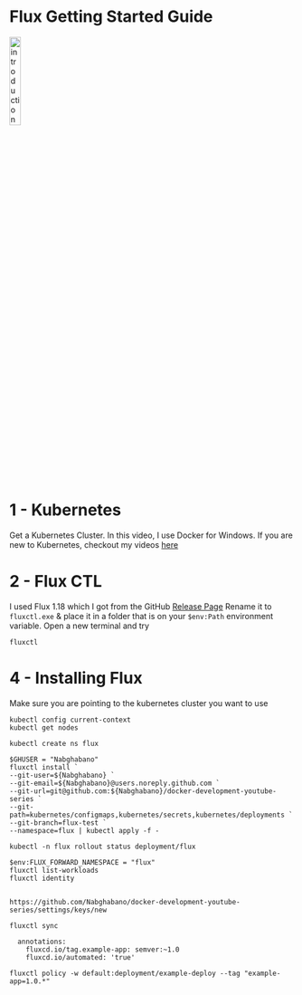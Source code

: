 # Flux Getting Started Guide

<a href="https://youtu.be/OFgziggbCOg" title="flux cd"><img src="https://i.ytimg.com/vi/OFgziggbCOg/hqdefault.jpg" width="20%" alt="introduction to flux cd" /></a> 

# 1 - Kubernetes

Get a Kubernetes Cluster. In this video, I use Docker for Windows.
If you are new to Kubernetes, checkout my videos [here](https://marceldempers.dev/videos/guides/kubernetes-getting-started)

# 2 - Flux CTL

I used Flux 1.18 which I got from the GitHub [Release Page](https://github.com/fluxcd/flux/releases/tag/1.18.0)
Rename it to `fluxctl.exe` & place it in a folder that is on your `$env:Path` environment variable.
Open a new terminal and try
```
fluxctl
```

# 4 - Installing Flux

Make sure you are pointing to the kubernetes cluster you want to use
```
kubectl config current-context
kubectl get nodes
```
```
kubectl create ns flux

$GHUSER = "Nabghabano"
fluxctl install `
--git-user=${Nabghabano} `
--git-email=${Nabghabano}@users.noreply.github.com `
--git-url=git@github.com:${Nabghabano}/docker-development-youtube-series `
--git-path=kubernetes/configmaps,kubernetes/secrets,kubernetes/deployments `
--git-branch=flux-test `
--namespace=flux | kubectl apply -f -

kubectl -n flux rollout status deployment/flux

$env:FLUX_FORWARD_NAMESPACE = "flux"
fluxctl list-workloads
fluxctl identity


https://github.com/Nabghabano/docker-development-youtube-series/settings/keys/new

fluxctl sync

  annotations:
    fluxcd.io/tag.example-app: semver:~1.0
    fluxcd.io/automated: 'true'

fluxctl policy -w default:deployment/example-deploy --tag "example-app=1.0.*"
```
